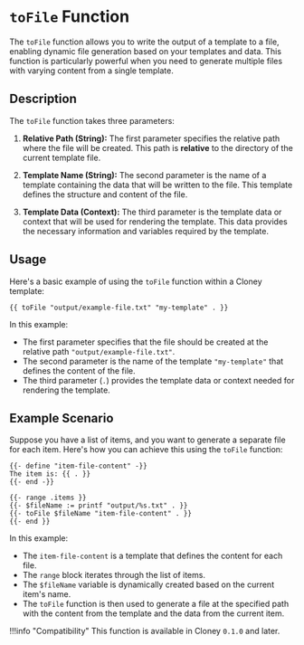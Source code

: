 # `toFile` Function

The `toFile` function allows you to write the output of a template to a file, enabling dynamic file generation based on your templates and data. This function is particularly powerful when you need to generate multiple files with varying content from a single template.

## Description

The `toFile` function takes three parameters:

1. **Relative Path (String):** The first parameter specifies the relative path where the file will be created. This path is **relative** to the directory of the current template file.

2. **Template Name (String):** The second parameter is the name of a template containing the data that will be written to the file. This template defines the structure and content of the file.

3. **Template Data (Context):** The third parameter is the template data or context that will be used for rendering the template. This data provides the necessary information and variables required by the template.

## Usage

Here's a basic example of using the `toFile` function within a Cloney template:

```plaintext title="example-template.txt"
{{ toFile "output/example-file.txt" "my-template" . }}
```

In this example:

- The first parameter specifies that the file should be created at the relative path `"output/example-file.txt"`.
- The second parameter is the name of the template `"my-template"` that defines the content of the file.
- The third parameter (`.`) provides the template data or context needed for rendering the template.

## Example Scenario

Suppose you have a list of items, and you want to generate a separate file for each item. Here's how you can achieve this using the `toFile` function:

```plaintext title="main-template.txt" hl_lines="1-3 7"
{{- define "item-file-content" -}}
The item is: {{ . }}
{{- end -}}

{{- range .items }}
{{- $fileName := printf "output/%s.txt" . }}
{{- toFile $fileName "item-file-content" . }}
{{- end }}
```

In this example:

- The `item-file-content` is a template that defines the content for each file.
- The `range` block iterates through the list of items.
- The `$fileName` variable is dynamically created based on the current item's name.
- The `toFile` function is then used to generate a file at the specified path with the content from the template and the data from the current item.

!!!info "Compatibility"
    This function is available in Cloney `0.1.0` and later.

